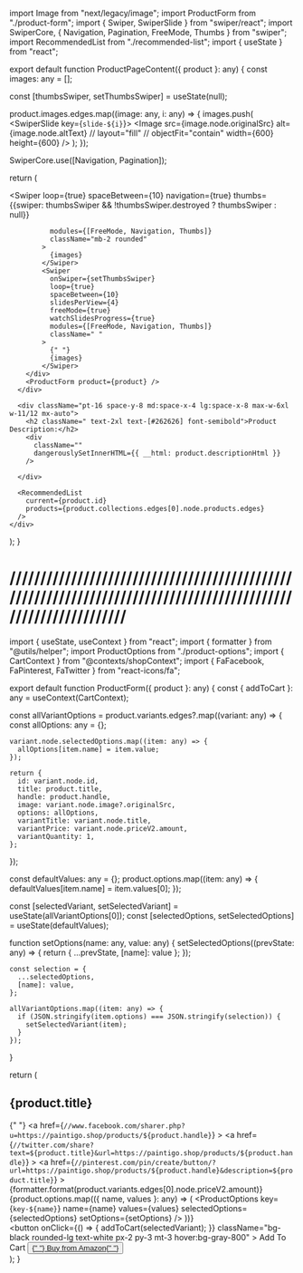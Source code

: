 import Image from "next/legacy/image";
import ProductForm from "./product-form";
import { Swiper, SwiperSlide } from "swiper/react";
import SwiperCore, { Navigation, Pagination, FreeMode, Thumbs } from "swiper";
import RecommendedList from "./recommended-list";
import { useState } from "react";

export default function ProductPageContent({ product }: any) {
  const images: any = [];

  const [thumbsSwiper, setThumbsSwiper] = useState<any>(null);

  product.images.edges.map((image: any, i: any) => {
    images.push(
      <SwiperSlide key={`slide-${i}`}>
       <Image
          src={image.node.originalSrc}
          alt={image.node.altText}
          // layout="fill"
          // objectFit="contain"
          width={600}
          height={600}
        />
      </SwiperSlide>
    );
  });

  SwiperCore.use([Navigation, Pagination]);

  return (
    <div>
      <div className="flex flex-col items-center space-y-8 md:flex-row md:items-start md:space-y-0 md:space-x-4 lg:space-x-8 max-w-6xl w-11/12 mx-auto">
        <div className="w-full max-w-xl border bg-white rounded-2xl overflow-hidden shadow-lg md:w-1/2">
          <Swiper
              loop={true}
              spaceBetween={10}
              navigation={true}
              thumbs={{swiper: thumbsSwiper && !thumbsSwiper.destroyed ? thumbsSwiper : null}}

              modules={[FreeMode, Navigation, Thumbs]}
              className="mb-2 rounded"
            >
              {images}
            </Swiper>
            <Swiper
              onSwiper={setThumbsSwiper}
              loop={true}
              spaceBetween={10}
              slidesPerView={4}
              freeMode={true}
              watchSlidesProgress={true}
              modules={[FreeMode, Navigation, Thumbs]}
              className=" "
            >
              {" "}
              {images}
            </Swiper>
        </div>
        <ProductForm product={product} />
      </div>

      <div className="pt-16 space-y-8 md:space-x-4 lg:space-x-8 max-w-6xl w-11/12 mx-auto">
        <h2 className=" text-2xl text-[#262626] font-semibold">Product Description:</h2>
        <div
          className=""
          dangerouslySetInnerHTML={{ __html: product.descriptionHtml }}
        />

      </div>

      <RecommendedList
        current={product.id}
        products={product.collections.edges[0].node.products.edges}
      />
    </div>
  );
}


# ///////////////////////////////////////////////////////////////////////////////////////////////////////////////



import { useState, useContext } from "react";
import { formatter } from "@utils/helper";
import ProductOptions from "./product-options";
import { CartContext } from "@contexts/shopContext";
import { FaFacebook, FaPinterest, FaTwitter } from "react-icons/fa";

export default function ProductForm({ product }: any) {
  const { addToCart }: any = useContext(CartContext);

  const allVariantOptions = product.variants.edges?.map((variant: any) => {
    const allOptions: any = {};

    variant.node.selectedOptions.map((item: any) => {
      allOptions[item.name] = item.value;
    });

    return {
      id: variant.node.id,
      title: product.title,
      handle: product.handle,
      image: variant.node.image?.originalSrc,
      options: allOptions,
      variantTitle: variant.node.title,
      variantPrice: variant.node.priceV2.amount,
      variantQuantity: 1,
    };
  });

  const defaultValues: any = {};
  product.options.map((item: any) => {
    defaultValues[item.name] = item.values[0];
  });

  const [selectedVariant, setSelectedVariant] = useState(allVariantOptions[0]);
  const [selectedOptions, setSelectedOptions] = useState(defaultValues);

  function setOptions(name: any, value: any) {
    setSelectedOptions((prevState: any) => {
      return { ...prevState, [name]: value };
    });

    const selection = {
      ...selectedOptions,
      [name]: value,
    };

    allVariantOptions.map((item: any) => {
      if (JSON.stringify(item.options) === JSON.stringify(selection)) {
        setSelectedVariant(item);
      }
    });
  }

  return (
    <div className="flex flex-col w-[36rem] ml-6">
      <div className="">
        <h2 className="text-3xl font-normal font-razor mt-2">{product.title}</h2>
        <div className="flex flex-row my-7">
          {" "}
          <a
            href={`//www.facebook.com/sharer.php?u=https://paintigo.shop/products/${product.handle}`}
          >
            <FaFacebook className="text-3xl text-blue-700 mr-2" />
          </a>
          <a
            href={`//twitter.com/share?text=${product.title}&url=https://paintigo.shop/products/${product.handle}`}
          >
            <FaTwitter className="text-3xl text-blue-400 mx-2" />
          </a>
          <a
            href={`//pinterest.com/pin/create/button/?url=https://paintigo.shop/products/${product.handle}&description=${product.title}`}
          >
            <FaPinterest className="text-3xl text-red-600 mx-2" />
          </a>
        </div>
        <span className=" my-7 text-xl font-semibold">
          {formatter.format(product.variants.edges[0].node.priceV2.amount)}
        </span>
        {product.options.map(({ name, values }: any) => (
          <ProductOptions
            key={`key-${name}`}
            name={name}
            values={values}
            selectedOptions={selectedOptions}
            setOptions={setOptions}
          />
        ))}
        <div className="flex flex-col my-14">
          <button
            onClick={() => {
              addToCart(selectedVariant);
            }}
            className="bg-black rounded-lg text-white px-2 py-3 mt-3 hover:bg-gray-800"
          >
            Add To Cart
          </button>
          <button className="bg-black rounded-lg text-white px-2 py-3 mt-[14px] hover:bg-gray-800 ">
            <a href="https://www.amazon.co.uk/PAINTIGO-Acrylic-Painting-Ceramic-Supplies/dp/B09S2JQMJZ?maas=maas_adg_D02BC4919C61519E3F13F81C3D243AAB_afap_abs&ref_=aa_maas&tag=maas">
              {" "}
              Buy from Amazon{" "}
            </a>
          </button>
        </div>
      </div>
    </div>
  );
}
